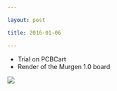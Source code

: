 ```yaml
---

layout: post

title: 2016-01-06

---
```



-   Trial on PCBCart
-   Render of the Murgen 1.0 board

![](https://raw.githubusercontent.com/kelu124/murgen-dev-kit/master/worklog/Images/murgen%201.0%201.png)

